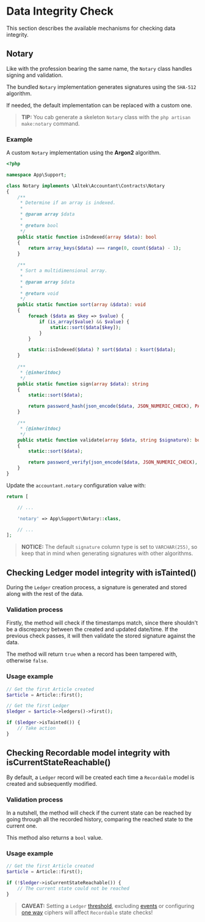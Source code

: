 # Data Integrity Check
This section describes the available mechanisms for checking data integrity.

## Notary
Like with the profession bearing the same name, the `Notary` class handles signing and validation.

The bundled `Notary` implementation generates signatures using the `SHA-512` algorithm.

If needed, the default implementation can be replaced with a custom one. 

> **TIP:** You cab generate a skeleton `Notary` class with the `php artisan make:notary` command.

### Example
A custom `Notary` implementation using the **Argon2** algorithm.

```php
<?php

namespace App\Support;

class Notary implements \Altek\Accountant\Contracts\Notary
{
    /**
     * Determine if an array is indexed.
     *
     * @param array $data
     *
     * @return bool
     */
    public static function isIndexed(array $data): bool
    {
        return array_keys($data) === range(0, count($data) - 1);
    }

    /**
     * Sort a multidimensional array.
     *
     * @param array $data
     *
     * @return void
     */
    public static function sort(array &$data): void
    {
        foreach ($data as $key => $value) {
            if (is_array($value) && $value) {
                static::sort($data[$key]);
            }
        }

        static::isIndexed($data) ? sort($data) : ksort($data);
    }
    
    /**
     * {@inheritdoc}
     */
    public static function sign(array $data): string
    {
        static::sort($data);

        return password_hash(json_encode($data, JSON_NUMERIC_CHECK), PASSWORD_ARGON2I);
    }

    /**
     * {@inheritdoc}
     */
    public static function validate(array $data, string $signature): bool
    {
        static::sort($data);

        return password_verify(json_encode($data, JSON_NUMERIC_CHECK), $signature);
    }
}
```

Update the `accountant.notary` configuration value with:

```php
return [

    // ...

    'notary' => App\Support\Notary::class,

    // ...
];
```

> **NOTICE:** The default `signature` column type is set to `VARCHAR(255)`, so keep that in mind when generating signatures with other algorithms.

## Checking Ledger model integrity with isTainted()
During the `Ledger` creation process, a signature is generated and stored along with the rest of the data.

### Validation process
Firstly, the method will check if the timestamps match, since there shouldn't be a discrepancy between the created and updated date/time.
If the previous check passes, it will then validate the stored signature against the data.

The method will return `true` when a record has been tampered with, otherwise `false`.

### Usage example
```php
// Get the first Article created
$article = Article::first();

// Get the first Ledger
$ledger = $article->ledgers()->first();

if ($ledger->isTainted()) {
    // Take action
}
```

## Checking Recordable model integrity with isCurrentStateReachable()
By default, a `Ledger` record will be created each time a `Recordable` model is created and subsequently modified.

### Validation process
In a nutshell, the method will check if the current state can be reached by going through all the recorded history, comparing the reached state to the current one.

This method also returns a `bool` value.

### Usage example
```php
// Get the first Article created
$article = Article::first();

if (!$ledger->isCurrentStateReachable()) {
    // The current state could not be reached
}
```

> **CAVEAT:** Setting a `Ledger` [threshold](recordable-configuration.md#ledger-threshold), excluding [events](recordable-configuration.md#events) or configuring [one way](ciphers.md#bleach-cipher) ciphers will affect `Recordable` state checks!
